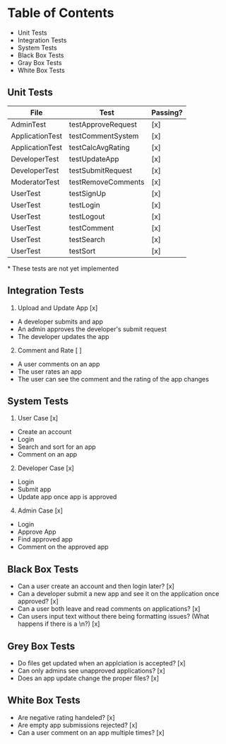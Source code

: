 # Table of Contents
- Unit Tests
- Integration Tests
- System Tests
- Black Box Tests
- Gray Box Tests
- White Box Tests

## Unit Tests
| File      | Test | Passing? |
| --------- | -------- | --- |
| AdminTest | testApproveRequest | [x] |
| ApplicationTest | testCommentSystem | [x] |
| ApplicationTest | testCalcAvgRating | [x] |
| DeveloperTest | testUpdateApp | [x] |
| DeveloperTest | testSubmitRequest | [x] |
| ModeratorTest | testRemoveComments | [x] |
| UserTest | testSignUp | [x] |
| UserTest | testLogin | [x] |
| UserTest | testLogout | [x] |
| UserTest | testComment | [x] |
| UserTest | testSearch | [x] |
| UserTest | testSort | [x] |

\* These tests are not yet implemented

## Integration Tests
1. Upload and Update App [x]
- A developer submits and app
- An admin approves the developer's submit request
- The developer updates the app
2. Comment and Rate [ ]
- A user comments on an app
- The user rates an app
- The user can see the comment and the rating of the app changes

## System Tests
1. User Case [x]
- Create an account
- Login
- Search and sort for an app
- Comment on an app
2. Developer Case [x]
- Login
- Submit app
- Update app once app is approved
4. Admin Case [x]
- Login
- Approve App
- Find approved app
- Comment on the approved app

## Black Box Tests
- Can a user create an account and then login later? [x]
- Can a developer submit a new app and see it on the application once approved? [x]
- Can a user both leave and read comments on applications? [x]
- Can users input text without there being formatting issues? (What happens if there is a \\n?) [x]

## Grey Box Tests
- Do files get updated when an applciation is accepted? [x]
- Can only admins see unapproved applications? [x]
- Does an app update change the proper files? [x]

## White Box Tests
- Are negative rating handeled? [x]
- Are empty app submissions rejected? [x]
- Can a user comment on an app multiple times? [x]
